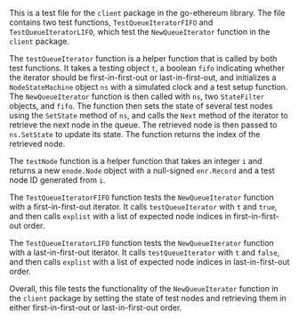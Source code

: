 This is a test file for the `client` package in the go-ethereum library. The file contains two test functions, `TestQueueIteratorFIFO` and `TestQueueIteratorLIFO`, which test the `NewQueueIterator` function in the `client` package. 

The `testQueueIterator` function is a helper function that is called by both test functions. It takes a testing object `t`, a boolean `fifo` indicating whether the iterator should be first-in-first-out or last-in-first-out, and initializes a `NodeStateMachine` object `ns` with a simulated clock and a test setup function. The `NewQueueIterator` function is then called with `ns`, two `StateFilter` objects, and `fifo`. The function then sets the state of several test nodes using the `SetState` method of `ns`, and calls the `Next` method of the iterator to retrieve the next node in the queue. The retrieved node is then passed to `ns.SetState` to update its state. The function returns the index of the retrieved node.

The `testNode` function is a helper function that takes an integer `i` and returns a new `enode.Node` object with a null-signed `enr.Record` and a test node ID generated from `i`.

The `TestQueueIteratorFIFO` function tests the `NewQueueIterator` function with a first-in-first-out iterator. It calls `testQueueIterator` with `t` and `true`, and then calls `explist` with a list of expected node indices in first-in-first-out order.

The `TestQueueIteratorLIFO` function tests the `NewQueueIterator` function with a last-in-first-out iterator. It calls `testQueueIterator` with `t` and `false`, and then calls `explist` with a list of expected node indices in last-in-first-out order. 

Overall, this file tests the functionality of the `NewQueueIterator` function in the `client` package by setting the state of test nodes and retrieving them in either first-in-first-out or last-in-first-out order.